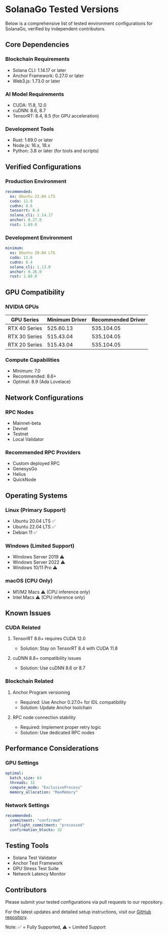 # SolanaGo Tested Versions

Below is a comprehensive list of tested environment configurations for SolanaGo, verified by independent contributors.

## Core Dependencies

### Blockchain Requirements
- Solana CLI: 1.14.17 or later
- Anchor Framework: 0.27.0 or later
- Web3.js: 1.73.0 or later

### AI Model Requirements
- CUDA: 11.8, 12.0
- cuDNN: 8.6, 8.7
- TensorRT: 8.4, 8.5 (for GPU acceleration)

### Development Tools
- Rust: 1.69.0 or later
- Node.js: 16.x, 18.x
- Python: 3.8 or later (for tools and scripts)

## Verified Configurations

### Production Environment
```yaml
recommended:
  os: Ubuntu 22.04 LTS
  cuda: 11.8
  cudnn: 8.6
  tensorrt: 8.4
  solana_cli: 1.14.17
  anchor: 0.27.0
  rust: 1.69.0
```

### Development Environment
```yaml
minimum:
  os: Ubuntu 20.04 LTS
  cuda: 11.6
  cudnn: 8.4
  solana_cli: 1.13.0
  anchor: 0.26.0
  rust: 1.68.0
```

## GPU Compatibility

### NVIDIA GPUs
| GPU Series | Minimum Driver | Recommended Driver |
|------------|---------------|-------------------|
| RTX 40 Series | 525.60.13 | 535.104.05 |
| RTX 30 Series | 515.43.04 | 535.104.05 |
| RTX 20 Series | 515.43.04 | 535.104.05 |

### Compute Capabilities
- Minimum: 7.0
- Recommended: 8.6+
- Optimal: 8.9 (Ada Lovelace)

## Network Configurations

### RPC Nodes
- Mainnet-beta
- Devnet
- Testnet
- Local Validator

### Recommended RPC Providers
- Custom deployed RPC
- GenesysGo
- Helius
- QuickNode

## Operating Systems

### Linux (Primary Support)
- Ubuntu 20.04 LTS ✅
- Ubuntu 22.04 LTS ✅
- Debian 11 ✅

### Windows (Limited Support)
- Windows Server 2019 ⚠️
- Windows Server 2022 ⚠️
- Windows 10/11 Pro ⚠️

### macOS (CPU Only)
- M1/M2 Macs ⚠️ (CPU inference only)
- Intel Macs ⚠️ (CPU inference only)

## Known Issues

### CUDA Related
1. TensorRT 8.6+ requires CUDA 12.0
   - Solution: Stay on TensorRT 8.4 with CUDA 11.8

2. cuDNN 8.8+ compatibility issues
   - Solution: Use cuDNN 8.6 or 8.7

### Blockchain Related
1. Anchor Program versioning
   - Required: Use Anchor 0.27.0+ for IDL compatibility
   - Solution: Update Anchor toolchain

2. RPC node connection stability
   - Required: Implement proper retry logic
   - Solution: Use dedicated RPC nodes

## Performance Considerations

### GPU Settings
```yaml
optimal:
  batch_size: 64
  threads: 32
  compute_mode: "ExclusiveProcess"
  memory_allocation: "MaxMemory"
```

### Network Settings
```yaml
recommended:
  commitment: "confirmed"
  preflight_commitment: "processed"
  confirmation_blocks: 32
```

## Testing Tools
- Solana Test Validator
- Anchor Test Framework
- GPU Stress Test Suite
- Network Latency Monitor

## Contributors
Please submit your tested configurations via pull requests to our repository.

For the latest updates and detailed setup instructions, visit our [GitHub repository](https://github.com/your-org/solana-go).

Note: ✅ = Fully Supported, ⚠️ = Limited Support
